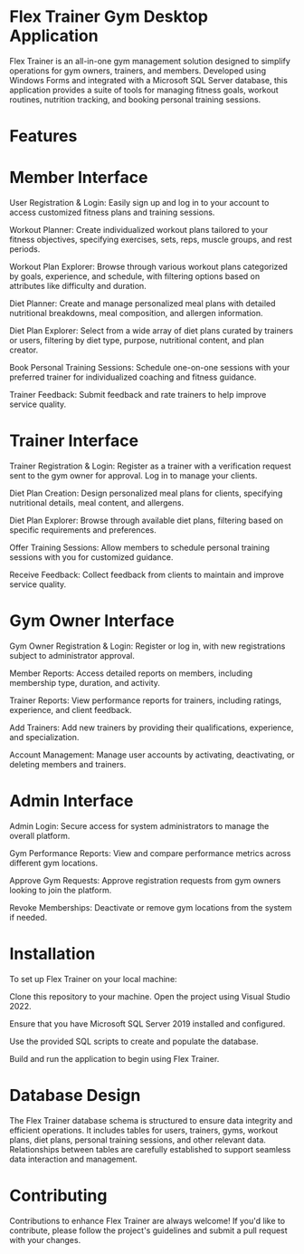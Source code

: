 # Flex Trainer Gym Desktop Application
Flex Trainer is an all-in-one gym management solution designed to simplify operations for gym owners, trainers, and members. Developed using Windows Forms and integrated with a Microsoft SQL Server database, this application provides a suite of tools for managing fitness goals, workout routines, nutrition tracking, and booking personal training sessions.

# Features
# Member Interface
User Registration & Login: Easily sign up and log in to your account to access customized fitness plans and training sessions.

Workout Planner: Create individualized workout plans tailored to your fitness objectives, specifying exercises, sets, reps, muscle groups, and rest periods.

Workout Plan Explorer: Browse through various workout plans categorized by goals, experience, and schedule, with filtering options based on attributes like difficulty and duration.

Diet Planner: Create and manage personalized meal plans with detailed nutritional breakdowns, meal composition, and allergen information.

Diet Plan Explorer: Select from a wide array of diet plans curated by trainers or users, filtering by diet type, purpose, nutritional content, and plan creator.

Book Personal Training Sessions: Schedule one-on-one sessions with your preferred trainer for individualized coaching and fitness guidance.

Trainer Feedback: Submit feedback and rate trainers to help improve service quality.

# Trainer Interface
Trainer Registration & Login: Register as a trainer with a verification request sent to the gym owner for approval. Log in to manage your clients.

Diet Plan Creation: Design personalized meal plans for clients, specifying nutritional details, meal content, and allergens.

Diet Plan Explorer: Browse through available diet plans, filtering based on specific requirements and preferences.

Offer Training Sessions: Allow members to schedule personal training sessions with you for customized guidance.

Receive Feedback: Collect feedback from clients to maintain and improve service quality.

# Gym Owner Interface
Gym Owner Registration & Login: Register or log in, with new registrations subject to administrator approval.

Member Reports: Access detailed reports on members, including membership type, duration, and activity.

Trainer Reports: View performance reports for trainers, including ratings, experience, and client feedback.

Add Trainers: Add new trainers by providing their qualifications, experience, and specialization.

Account Management: Manage user accounts by activating, deactivating, or deleting members and trainers.

# Admin Interface
Admin Login: Secure access for system administrators to manage the overall platform.

Gym Performance Reports: View and compare performance metrics across different gym locations.

Approve Gym Requests: Approve registration requests from gym owners looking to join the platform.

Revoke Memberships: Deactivate or remove gym locations from the system if needed.

# Installation
To set up Flex Trainer on your local machine:

Clone this repository to your machine.
Open the project using Visual Studio 2022.

Ensure that you have Microsoft SQL Server 2019 installed and configured.

Use the provided SQL scripts to create and populate the database.

Build and run the application to begin using Flex Trainer.

# Database Design
The Flex Trainer database schema is structured to ensure data integrity and efficient operations. It includes tables for users, trainers, gyms, workout plans, diet plans, personal training sessions, and other relevant data. Relationships between tables are carefully established to support seamless data interaction and management.

# Contributing
Contributions to enhance Flex Trainer are always welcome! If you'd like to contribute, please follow the project's guidelines and submit a pull request with your changes. 

